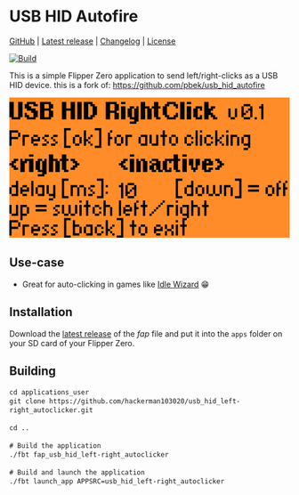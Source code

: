 # USB HID Autofire

[GitHub]([https://github.com/pbek/usb_hid_autofire](https://github.com/hackerman103020/usb_hid_left-right_autoclicker)) |
[Latest release]([https://github.com/pbek/usb_hid_autofire/releases/latest](https://flipc.org/hackerman103020/usb_hid_left-right_autoclicker)) |
[Changelog](CHANGELOG.md) |
[License](LICENSE.md)

[![Build](https://github.com/pbek/usb_hid_autofire/actions/workflows/build-test.yml/badge.svg)](https://github.com/pbek/usb_hid_autofire/actions/workflows/build-test.yml)

This is a simple Flipper Zero application to send left/right-clicks as a USB HID device.
this is a fork of: https://github.com/pbek/usb_hid_autofire

![Screenshot](screenshot.png)

## Use-case

- Great for auto-clicking in games like [Idle Wizard](https://store.steampowered.com/app/992070/Idle_Wizard/) 😁

## Installation

Download the [latest release]([https://github.com/pbek/usb_hid_autofire/releases/latest](https://flipc.org/hackerman103020/usb_hid_left-right_autoclicker))
of the *fap* file and put it into the `apps` folder on your SD card of your Flipper Zero. 

## Building

```shell
cd applications_user
git clone https://github.com/hackerman103020/usb_hid_left-right_autoclicker.git

cd ..

# Build the application
./fbt fap_usb_hid_left-right_autoclicker

# Build and launch the application
./fbt launch_app APPSRC=usb_hid_left-right_autoclicker
```
